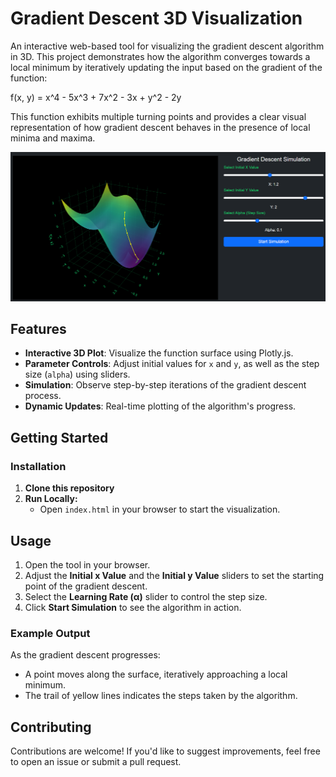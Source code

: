 # Gradient Descent 3D Visualization

An interactive web-based tool for visualizing the gradient descent algorithm in 3D. This project demonstrates how the algorithm converges towards a local minimum by iteratively updating the input based on the gradient of the function:

f(x, y) = x^4 - 5x^3 + 7x^2 - 3x + y^2 - 2y

This function exhibits multiple turning points and provides a clear visual representation of how gradient descent behaves in the presence of local minima and maxima.

![Gradient Descent Simulation Screenshot](img/screenshot.png)

## Features

- **Interactive 3D Plot**: Visualize the function surface using Plotly.js.
- **Parameter Controls**: Adjust initial values for `x` and `y`, as well as the step size (`alpha`) using sliders.
- **Simulation**: Observe step-by-step iterations of the gradient descent process.
- **Dynamic Updates**: Real-time plotting of the algorithm's progress.

## Getting Started

### Installation

1. **Clone this repository**
2. **Run Locally:**
    - Open `index.html` in your browser to start the visualization.

## Usage

1. Open the tool in your browser.
2. Adjust the **Initial x Value** and the **Initial y Value** sliders to set the starting point of the gradient descent.
3. Select the **Learning Rate (α)** slider to control the step size.
4. Click **Start Simulation** to see the algorithm in action.

### Example Output

As the gradient descent progresses:
- A point moves along the surface, iteratively approaching a local minimum.
- The trail of yellow lines indicates the steps taken by the algorithm.


## Contributing
Contributions are welcome! If you'd like to suggest improvements, feel free to open an issue or submit a pull request.